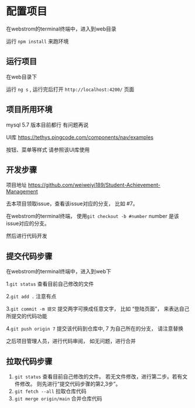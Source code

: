 # 配置项目

在webstrom的terminal终端中，进入到web目录

运行 `npm install` 来跑环境

## 运行项目

在web目录下

运行 `ng s` , 运行完后打开 `http://localhost:4200/` 页面

## 项目所用环境


mysql 5.7  版本目前都行  有问题再说


UI库 https://tethys.pingcode.com/components/nav/examples

按钮、菜单等样式 请参照该UI库使用

## 开发步骤

项目地址 https://github.com/weiweiyi189/Student-Achievement-Management 

去本项目领取issue，查看该issue对应的分支， 比如 #7。

在webstrom的terminal终端， 使用`git checkout -b #number` number 是该issue对应的分支。

然后进行代码开发

## 提交代码步骤

在webstrom的terminal终端中，进入到web下

1.`git status` 查看目前自己修改的文件

2.`git add .` 注意有点 

3.`git commit -m 提交`  提交两字可换成任意文字， 比如 “登陆页面”， 来表达自己所提交的代码功能

4.`git push origin 7` 提交该代码到仓库中, 7 为自己所在的分支， 请注意替换

之后项目管理人员，进行代码审阅， 如无问题，进行合并


## 拉取代码步骤

1. `git status` 查看目前自己修改的文件。 若无文件修改，进行第二步。若有文件修改。 则先进行“提交代码步骤的第2,3步”。
2. `git fetch --all` 拉取仓库代码
3. `git merge origin/main` 合并仓库代码
